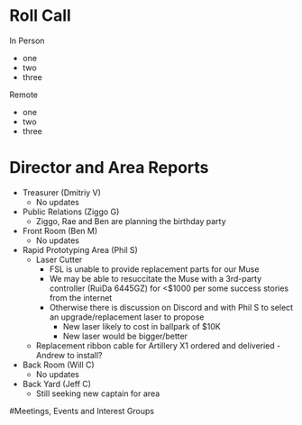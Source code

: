 # Roll Call
In Person

- one
- two
- three

Remote

- one
- two
- three

# Director and Area Reports

- Treasurer (Dmitriy V)
  - No updates
- Public Relations (Ziggo G)
  - Ziggo, Rae and Ben are planning the birthday party
- Front Room (Ben M)
  - No updates
- Rapid Prototyping Area (Phil S)
  - Laser Cutter
    - FSL is unable to provide replacement parts for our Muse
    - We may be able to resuccitate the Muse with a 3rd-party controller (RuiDa 6445GZ) for <$1000 per some success stories from the internet
    - Otherwise there is discussion on Discord and with Phil S to select an upgrade/replacement laser to propose
      - New laser likely to cost in ballpark of $10K
      - New laser would be bigger/better
  - Replacement ribbon cable for Artillery X1 ordered and deliveried - Andrew to install?
- Back Room (Will C)
  - No updates
- Back Yard (Jeff C)
  - Still seeking new captain for area

#Meetings, Events and Interest Groups
